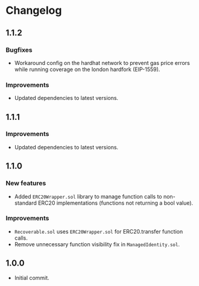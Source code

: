 # Changelog

## 1.1.2

### Bugfixes
 * Workaround config on the hardhat network to prevent gas price errors while running coverage on the london hardfork (EIP-1559).

### Improvements
 * Updated dependencies to latest versions.

## 1.1.1

### Improvements
 * Updated dependencies to latest versions.

## 1.1.0

### New features
 * Added `ERC20Wrapper.sol` library to manage function calls to non-standard ERC20 implementations (functions not returning a bool value).

### Improvements
 * `Recoverable.sol` uses `ERC20Wrapper.sol` for ERC20.transfer function calls.
 * Remove unnecessary function visibility fix in `ManagedIdentity.sol`.

## 1.0.0
 * Initial commit.
